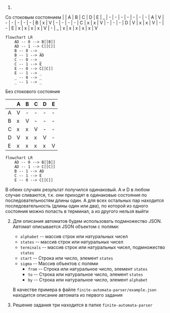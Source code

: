 1. 
Cо стоковым состоянием
|   | A | B | C | D | E | _
| - | - | - | - | - | - | -
| A | V | - | - | - | - | -
| B | x | V | - | - | - | -
| C | x | x | V | - | - | -
| D | V | x | x | V | - | -
| E | x | x | x | x | V | -
| _ | x | x | x | x | x | V

```mermaid
flowchart LR
    AD -- 0 --> B[[B]]
    AD -- 1 --> C[[C]]
    B -- 0 --> _
    B -- 1 --> AD
    C -- 0 --> _
    C -- 1 --> E
    E -- 0 --> C[[C]]
    E -- 1 --> _
    _ -- 0 --> _
    _ -- 1 --> _
```

Без стокового состояния

|   | A | B | C | D | E
| - | - | - | - | - | -
| A | V | - | - | - | -
| B | x | V | - | - | -
| C | x | x | V | - | -
| D | V | x | x | V | -
| E | x | x | x | x | V

```mermaid
flowchart LR
    AD -- 0 --> B[[B]]
    AD -- 1 --> C[[C]]
    B -- 1 --> AD
    C -- 1 --> E
    E -- 0 --> C[[C]]
```

В обеих случаях результат получился одинаковый.
A и D в любом случае сливаются, т.к. они приходят в одинаковые состояния
по последовательностям длины один. А для всех остальных пар находится
последовательность (длины один или два), по которой из одного состояния
можно попасть в терминал, а из другого нельзя выйти

2. Для описания автоматов будем использовать подмножество JSON.
Автомат описывается JSON объектом c полями:
    - `alphabet` -- массив строк или натуральных чисел
    - `states` -- массив строк или натуральных чисел
    - `terminals` -- массив строк или натуральных чисел, подмножество `states`
    - `start` -- Строка или число, элемент `states`
    - `sigma` -- Массив объектов с полями
        - `from` -- Строка или натуральное число, элемент `states`
        - `to` -- Строка или натуральное число, элемент `states`
        - `by` -- Строка или натуральное число, элемент `alphabet`

    В качестве примера в файле `finite-automata-parser/example.json`
    находится описание автомата из первого задания


3. Решение задания три находится в папке `finite-automata-parser`
